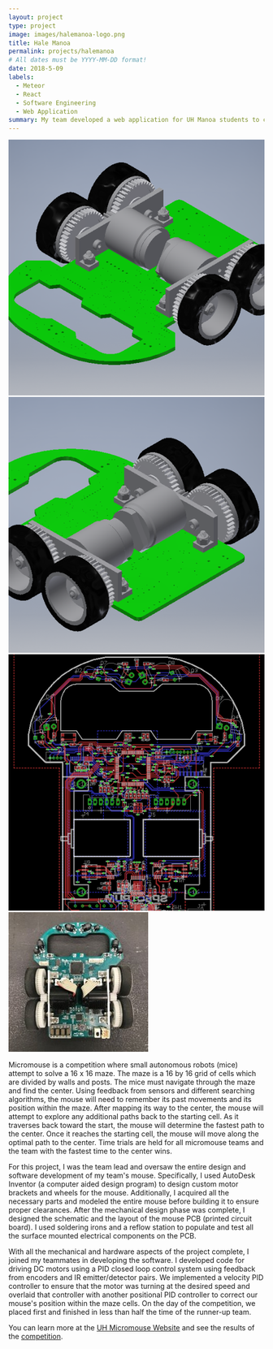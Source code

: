 ```yaml
---
layout: project
type: project
image: images/halemanoa-logo.png
title: Hale Manoa
permalink: projects/halemanoa
# All dates must be YYYY-MM-DD format!
date: 2018-5-09
labels:
  - Meteor
  - React
  - Software Engineering
  - Web Application
summary: My team developed a web application for UH Manoa students to connect with potential roommates and find off campus housing around the island of Oahu.
---
```


<div class="ui small rounded images">
  <img class="ui image" src="../images/micromouse_angled_view.PNG">
  <img class="ui image" src="../images/micromouse_angled2_view.PNG">
  <img class="ui image" src="../images/micromouse_PCB_layout.PNG">
  <img class="ui image" src="../images/micromouse_top_view.jpg">
</div>

Micromouse is a competition where small autonomous robots (mice) attempt to solve a 16 x 16 maze. The maze is a 16 by 16 grid of cells which are divided by walls and posts. The mice must navigate through the maze and find the center. Using feedback from sensors and different searching algorithms, the mouse will need to remember its past movements and its position within the maze. After mapping its way to the center, the mouse will attempt to explore any additional paths back to the starting cell. As it traverses back toward the start, the mouse will determine the fastest path to the center. Once it reaches the starting cell, the mouse will move along the optimal path to the center. Time trials are held for all micromouse teams and the team with the fastest time to the center wins.

For this project, I was the team lead and oversaw the entire design and software development of my team's mouse. Specifically, I used AutoDesk Inventor (a computer aided design program) to design custom motor brackets and wheels for the mouse. Additionally, I acquired all the necessary parts and modeled the entire mouse before building it to ensure proper clearances. After the mechanical design phase was complete, I designed the schematic and the layout of the mouse PCB (printed circuit board). I used soldering irons and a reflow station to populate and test all the surface mounted electrical components on the PCB.

With all the mechanical and hardware aspects of the project complete, I joined my teammates in developing the software. I developed code for driving DC motors using a PID closed loop control system using feedback from encoders and IR emitter/detector pairs. We implemented a velocity PID controller to ensure that the motor was turning at the desired speed and overlaid that controller with another positional PID controller to correct our mouse's position within the maze cells. On the day of the competition, we placed first and finished in less than half the time of the runner-up team.

You can learn more at the [UH Micromouse Website](http://www-ee.eng.hawaii.edu/~mmouse/about.html) and see the results of the [competition](http://www-ee.eng.hawaii.edu/~tep/Projects/F17/minicomp2.html).
